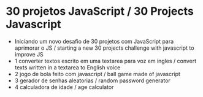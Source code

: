 # 30 projetos JavaScript / 30 Projects Javascript
* Iniciando um novo desafio de 30 projetos com JavaScript para aprimorar o JS / starting a new 30 projects challenge with javascript to improve JS
* 1 converter textos escrito em uma textarea para voz em ingles / convert texts written in a textarea to English voice
* 2 jogo de bola feito com javascript / ball game made of javascript
* 3 gerador de senhas aleatorias  / random password generator
* 4 calculadora de idade / age calculator 
